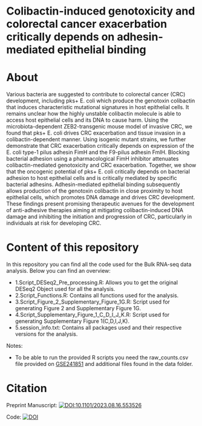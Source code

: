 # Colibactin-induced genotoxicity and colorectal cancer exacerbation critically depends on adhesin-mediated epithelial binding

# About
Various bacteria are suggested to contribute to colorectal cancer (CRC) development, including pks+ E. coli which produce the genotoxin colibactin that induces characteristic mutational signatures in host epithelial cells. It remains unclear how the highly unstable colibactin molecule is able to access host epithelial cells and its DNA to cause harm. Using the microbiota-dependent ZEB2-transgenic mouse model of invasive CRC, we found that pks+ E. coli drives CRC exacerbation and tissue invasion in a colibactin-dependent manner. Using isogenic mutant strains, we further demonstrate that CRC exacerbation critically depends on expression of the E. coli type-1 pilus adhesin FimH and the F9-pilus adhesin FmlH. Blocking bacterial adhesion using a pharmacological FimH inhibitor attenuates colibactin-mediated genotoxicity and CRC exacerbation. Together, we show that the oncogenic potential of pks+ E. coli critically depends on bacterial adhesion to host epithelial cells and is critically mediated by specific bacterial adhesins. Adhesin-mediated epithelial binding subsequently allows production of the genotoxin colibactin in close proximity to host epithelial cells, which promotes DNA damage and drives CRC development. These findings present promising therapeutic avenues for the development of anti-adhesive therapies aiming at mitigating colibactin-induced DNA damage and inhibiting the initiation and progression of CRC, particularly in individuals at risk for developing CRC.

# Content of this repository
In this repository you can find all the code used for the Bulk RNA-seq data analysis. Below you can find an overview:

- 1.Script_DESeq2_Pre_processing.R: Allows you to get the original DESeq2 Object used for all the analysis.
- 2.Script_Functions.R: Contains all functions used for the analysis.
- 3.Script_Figure_2_Supplementary_Figure_1G.R: Script used for generating Figure 2 and Supplementary Figure 1G.
- 4.Script_Supplementary_Figure_1_C_D_I_J_K.R: Script used for generating Supplementary Figure 1(C,D,I,J,K).
- 5.session_info.txt: Contains all packages used and their respective versions for the analysis.

Notes:
- To be able to run the provided R scripts you need the raw_counts.csv file provided on [GSE241851](https://www.ncbi.nlm.nih.gov/geo/query/acc.cgi?acc=GSE241851) and additional files found in the data folder.

# Citation
Preprint Manuscript: [![DOI:10.1101/2023.08.16.553526](http://img.shields.io/badge/DOI-10.1101/2023.08.16.553526-B31B1B.svg)](https://www.biorxiv.org/content/10.1101/2023.08.16.553526v1)

Code: [![DOI](https://zenodo.org/badge/682061416.svg)](https://zenodo.org/doi/10.5281/zenodo.10046232)
